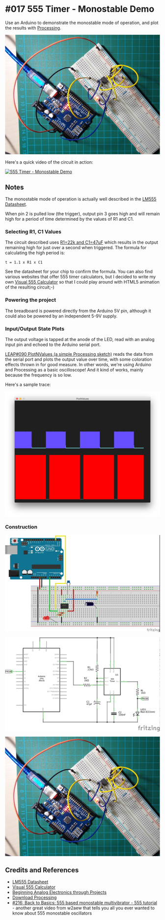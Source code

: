 # #017 555 Timer - Monostable Demo

Use an Arduino to demonstrate the monostable mode of operation, and plot the results with [Processing](https://www.processing.org).

![The Build](./assets/Monostable_build.jpg?raw=true)

Here's a quick video of the circuit in action:

[![555 Timer - Monostable Demo](https://img.youtube.com/vi/FJI0kTbzS4I/0.jpg)](https://www.youtube.com/watch?v=FJI0kTbzS4I)

## Notes

The monostable mode of operation is actually well described in the [LM555 Datasheet](https://www.futurlec.com/Linear/LM555CN.shtml).

When pin 2 is pulled low (the trigger), output pin 3 goes high and will remain high for a period of time determined by the values of R1 and C1.

### Selecting R1, C1 Values

The circuit described uses [R1=22k and C1=47uF](http://visual555.tardate.com/?mode=monostable&r1=22&c=47)
which results in the output remaining high for just over a second when triggered.
The formula for calculating the high period is:

    t = 1.1 x R1 x C1

See the datasheet for your chip to confirm the formula. You can also find various websites that offer 555 timer calculators,
but I decided to write my own [Visual 555 Calculator](http://visual555.tardate.com) so that I could play around with HTML5 animation of the resulting circuit;-)

### Powering the project

The breadboard is powered directly from the Arduino 5V pin, although it could also be powered by an independent 5-9V supply.

### Input/Output State Plots

The output voltage is tapped at the anode of the LED, read with an analog input pin and echoed to the Arduino serial port.

[LEAP#090 PlotNValues (a simple Processing sketch)](https://leap.tardate.com/playground/plotnvalues/) reads the data from the serial port and plots the output value over time, with some coloration effects thrown in for good measure. In other words, we're using Arduino and Processing as a basic oscilloscope! And it kind of works, mainly because the frequency is so low.

Here's a sample trace:

![processing trace](./assets/processing_trace.png?raw=true)

### Construction

![The Breadboard](./assets/Monostable_bb.jpg?raw=true)

![The Schematic](./assets/Monostable_schematic.jpg?raw=true)

![The Build](./assets/Monostable_build.jpg?raw=true)

## Credits and References

* [LM555 Datasheet](https://www.futurlec.com/Linear/LM555CN.shtml)
* [Visual 555 Calculator](http://visual555.tardate.com)
* [Beginning Analog Electronics through Projects](http://www.amazon.com/gp/product/0750672838/ref=as_li_tl?ie=UTF8&camp=1789&creative=390957&creativeASIN=0750672838&linkCode=as2&tag=itsaprli-20&linkId=D6X64MWAYQPEYQJC)
* [Download Processing](https://www.processing.org/download/)
* [#216: Back to Basics: 555 based monostable multivibrator - 555 tutorial](https://youtu.be/MbWc70ZzTlI) - another great video from w2aew that tells you all you ever wanted to know about 555 monostable oscillators
